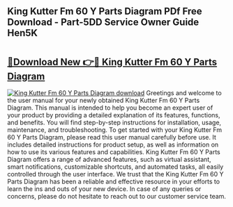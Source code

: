 ## King Kutter Fm 60 Y Parts Diagram PDf Free Download - Part-5DD Service Owner Guide Hen5K

# <h2><a href="http://dfirshw.blite.top/?on=King+Kutter+Fm+60+Y+Parts+Diagram">🔗Download New 👉🔴 King Kutter Fm 60 Y Parts Diagram</a></h2>

[![King Kutter Fm 60 Y Parts Diagram download](https://i.imgur.com/lujVjoI.png)](http://dfirshw.blite.top/?on=King+Kutter+Fm+60+Y+Parts+Diagram)
Greetings and welcome to the user manual for your newly obtained King Kutter Fm 60 Y Parts Diagram. This manual is intended to help you become an expert user of your product by providing a detailed explanation of its features, functions, and benefits. You will find step-by-step instructions for installation, usage, maintenance, and troubleshooting. To get started with your King Kutter Fm 60 Y Parts Diagram, please read this user manual carefully before use. It includes detailed instructions for product setup, as well as information on how to use its various features and capabilities. King Kutter Fm 60 Y Parts Diagram offers a range of advanced features, such as virtual assistant, smart notifications, customizable shortcuts, and automated tasks, all easily controlled through the user interface. We trust that the King Kutter Fm 60 Y Parts Diagram has been a reliable and effective resource in your efforts to learn the ins and outs of your new device. In case of any queries or concerns, please do not hesitate to reach out to our customer service team.
